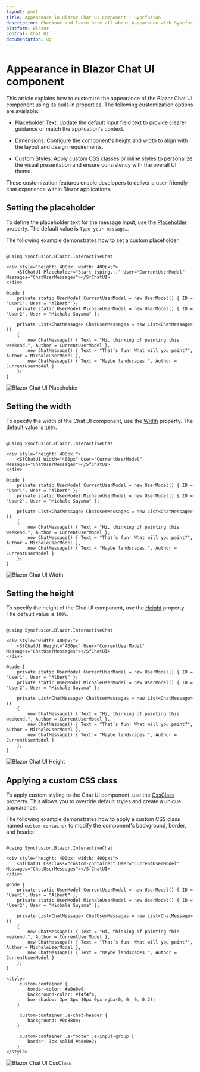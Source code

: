 ```yaml
---
layout: post
title: Appearance in Blazor Chat UI Component | Syncfusion
description: Checkout and learn here all about Appearance with Syncfusion Blazor Chat UI component in Blazor Server App and Blazor WebAssembly App.
platform: Blazor
control: Chat UI
documentation: ug
---
```


# Appearance in Blazor Chat UI component

This article explains how to customize the appearance of the Blazor Chat UI component using its built-in properties. The following customization options are available:

- Placeholder Text: Update the default input field text to provide clearer guidance or match the application's context.

- Dimensions: Configure the component's height and width to align with the layout and design requirements.

- Custom Styles: Apply custom CSS classes or inline styles to personalize the visual presentation and ensure consistency with the overall UI theme.

These customization features enable developers to deliver a user-friendly chat experience within Blazor applications.

## Setting the placeholder

To define the placeholder text for the message input, use the [Placeholder](https://help.syncfusion.com/cr/blazor/Syncfusion.Blazor.InteractiveChat.SfChatUI.html#Syncfusion_Blazor_InteractiveChat_SfChatUI_Placeholder) property. The default value is `Type your message…`.

The following example demonstrates how to set a custom placeholder.

```cshtml

@using Syncfusion.Blazor.InteractiveChat

<div style="height: 400px; width: 400px;">
    <SfChatUI Placeholder="Start typing..." User="CurrentUserModel" Messages="ChatUserMessages"></SfChatUI>
</div>

@code {
    private static UserModel CurrentUserModel = new UserModel() { ID = "User1", User = "Albert" };
    private static UserModel MichaleUserModel = new UserModel() { ID = "User2", User = "Michale Suyama" };

    private List<ChatMessage> ChatUserMessages = new List<ChatMessage>()
    {
        new ChatMessage() { Text = "Hi, thinking of painting this weekend.", Author = CurrentUserModel },
        new ChatMessage() { Text = "That’s fun! What will you paint?", Author = MichaleUserModel },
        new ChatMessage() { Text = "Maybe landscapes.", Author = CurrentUserModel }
    };
}

```

![Blazor Chat UI Placeholder](./images/placeholder.png)

## Setting the width

To specify the width of the Chat UI component, use the [Width](https://help.syncfusion.com/cr/blazor/Syncfusion.Blazor.InteractiveChat.SfChatUI.html#Syncfusion_Blazor_InteractiveChat_SfChatUI_Width) property. The default value is `100%`.

```cshtml

@using Syncfusion.Blazor.InteractiveChat

<div style="height: 400px;">
    <SfChatUI Width="400px" User="CurrentUserModel" Messages="ChatUserMessages"></SfChatUI>
</div>

@code {
    private static UserModel CurrentUserModel = new UserModel() { ID = "User1", User = "Albert" };
    private static UserModel MichaleUserModel = new UserModel() { ID = "User2", User = "Michale Suyama" };

    private List<ChatMessage> ChatUserMessages = new List<ChatMessage>()
    {
        new ChatMessage() { Text = "Hi, thinking of painting this weekend.", Author = CurrentUserModel },
        new ChatMessage() { Text = "That’s fun! What will you paint?", Author = MichaleUserModel },
        new ChatMessage() { Text = "Maybe landscapes.", Author = CurrentUserModel }
    };
}

```

![Blazor Chat UI Width](./images/width.png)

## Setting the height

To specify the height of the Chat UI component, use the [Height](https://help.syncfusion.com/cr/blazor/Syncfusion.Blazor.InteractiveChat.SfChatUI.html#Syncfusion_Blazor_InteractiveChat_SfChatUI_Height) property. The default value is `100%`.

```cshtml

@using Syncfusion.Blazor.InteractiveChat

<div style="width: 400px;">
    <SfChatUI Height="400px" User="CurrentUserModel" Messages="ChatUserMessages"></SfChatUI>
</div>

@code {
    private static UserModel CurrentUserModel = new UserModel() { ID = "User1", User = "Albert" };
    private static UserModel MichaleUserModel = new UserModel() { ID = "User2", User = "Michale Suyama" };

    private List<ChatMessage> ChatUserMessages = new List<ChatMessage>()
    {
        new ChatMessage() { Text = "Hi, thinking of painting this weekend.", Author = CurrentUserModel },
        new ChatMessage() { Text = "That’s fun! What will you paint?", Author = MichaleUserModel },
        new ChatMessage() { Text = "Maybe landscapes.", Author = CurrentUserModel }
    };
}

```

![Blazor Chat UI Height](./images/width.png)

## Applying a custom CSS class

To apply custom styling to the Chat UI component, use the [CssClass](https://help.syncfusion.com/cr/blazor/Syncfusion.Blazor.InteractiveChat.SfChatUI.html#Syncfusion_Blazor_InteractiveChat_SfChatUI_CssClass) property. This allows you to override default styles and create a unique appearance.

The following example demonstrates how to apply a custom CSS class named `custom-container` to modify the component's background, border, and header.

```cshtml

@using Syncfusion.Blazor.InteractiveChat

<div style="height: 400px; width: 400px;">
    <SfChatUI CssClass="custom-container" User="CurrentUserModel" Messages="ChatUserMessages"></SfChatUI>
</div>

@code {
    private static UserModel CurrentUserModel = new UserModel() { ID = "User1", User = "Albert" };
    private static UserModel MichaleUserModel = new UserModel() { ID = "User2", User = "Michale Suyama" };

    private List<ChatMessage> ChatUserMessages = new List<ChatMessage>()
    {
        new ChatMessage() { Text = "Hi, thinking of painting this weekend.", Author = CurrentUserModel },
        new ChatMessage() { Text = "That’s fun! What will you paint?", Author = MichaleUserModel },
        new ChatMessage() { Text = "Maybe landscapes.", Author = CurrentUserModel }
    };
}

<style>
    .custom-container {
        border-color: #e0e0e0;
        background-color: #f4f4f4;
        box-shadow: 3px 3px 10px 0px rgba(0, 0, 0, 0.2);
    }

    .custom-container .e-chat-header {
        background: #0c888e;
    }

    .custom-container .e-footer .e-input-group {
        border: 3px solid #bde0e2;
    }
</style>

```

![Blazor Chat UI CssClass](./images/cssclass.png)
